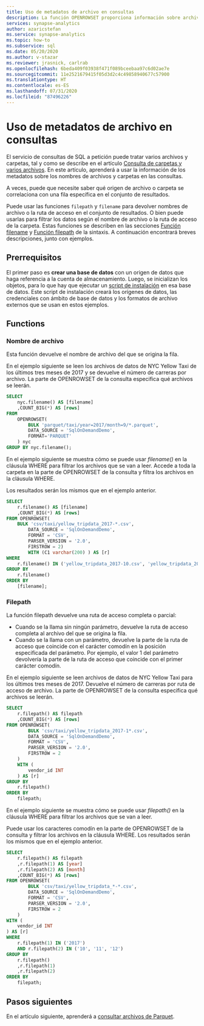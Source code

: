 ```yaml
---
title: Uso de metadatos de archivo en consultas
description: La función OPENROWSET proporciona información sobre archivos y rutas de acceso de todos los archivos que se usan en la consulta para filtrar o analizar datos según el nombre de archivo o la ruta de acceso de la carpeta.
services: synapse-analytics
author: azaricstefan
ms.service: synapse-analytics
ms.topic: how-to
ms.subservice: sql
ms.date: 05/20/2020
ms.author: v-stazar
ms.reviewer: jrasnick, carlrab
ms.openlocfilehash: 6beda409f03938f471f089bceebaa97c6d02ae7e
ms.sourcegitcommit: 11e2521679415f05d3d2c4c49858940677c57900
ms.translationtype: HT
ms.contentlocale: es-ES
ms.lasthandoff: 07/31/2020
ms.locfileid: "87496226"
---
```

# <a name="use-file-metadata-in-queries"></a>Uso de metadatos de archivo en consultas

El servicio de consultas de SQL a petición puede tratar varios archivos y carpetas, tal y como se describe en el artículo [Consulta de carpetas y varios archivos](query-folders-multiple-csv-files.md). En este artículo, aprenderá a usar la información de los metadatos sobre los nombres de archivos y carpetas en las consultas.

A veces, puede que necesite saber qué origen de archivo o carpeta se correlaciona con una fila específica en el conjunto de resultados.

Puede usar las funciones `filepath` y `filename` para devolver nombres de archivo o la ruta de acceso en el conjunto de resultados. O bien puede usarlas para filtrar los datos según el nombre de archivo o la ruta de acceso de la carpeta. Estas funciones se describen en las secciones [Función filename](query-data-storage.md#filename-function) y [Función filepath](query-data-storage.md#filepath-function) de la sintaxis. A continuación encontrará breves descripciones, junto con ejemplos.

## <a name="prerequisites"></a>Prerrequisitos

El primer paso es **crear una base de datos** con un origen de datos que haga referencia a la cuenta de almacenamiento. Luego, se inicializan los objetos, para lo que hay que ejecutar un [script de instalación](https://github.com/Azure-Samples/Synapse/blob/master/SQL/Samples/LdwSample/SampleDB.sql) en esa base de datos. Este script de instalación creará los orígenes de datos, las credenciales con ámbito de base de datos y los formatos de archivo externos que se usan en estos ejemplos.

## <a name="functions"></a>Functions

### <a name="filename"></a>Nombre de archivo

Esta función devuelve el nombre de archivo del que se origina la fila.

En el ejemplo siguiente se leen los archivos de datos de NYC Yellow Taxi de los últimos tres meses de 2017 y se devuelve el número de carreras por archivo. La parte de OPENROWSET de la consulta especifica qué archivos se leerán.

```sql
SELECT
    nyc.filename() AS [filename]
    ,COUNT_BIG(*) AS [rows]
FROM  
    OPENROWSET(
        BULK 'parquet/taxi/year=2017/month=9/*.parquet',
        DATA_SOURCE = 'SqlOnDemandDemo',
        FORMAT='PARQUET'
    ) nyc
GROUP BY nyc.filename();
```

En el ejemplo siguiente se muestra cómo se puede usar *filename()* en la cláusula WHERE para filtrar los archivos que se van a leer. Accede a toda la carpeta en la parte de OPENROWSET de la consulta y filtra los archivos en la cláusula WHERE.

Los resultados serán los mismos que en el ejemplo anterior.

```sql
SELECT
    r.filename() AS [filename]
    ,COUNT_BIG(*) AS [rows]
FROM OPENROWSET(
    BULK 'csv/taxi/yellow_tripdata_2017-*.csv',
        DATA_SOURCE = 'SqlOnDemandDemo',
        FORMAT = 'CSV',
        PARSER_VERSION = '2.0',
        FIRSTROW = 2) 
        WITH (C1 varchar(200) ) AS [r]
WHERE
    r.filename() IN ('yellow_tripdata_2017-10.csv', 'yellow_tripdata_2017-11.csv', 'yellow_tripdata_2017-12.csv')
GROUP BY
    r.filename()
ORDER BY
    [filename];
```

### <a name="filepath"></a>Filepath

La función filepath devuelve una ruta de acceso completa o parcial:

- Cuando se la llama sin ningún parámetro, devuelve la ruta de acceso completa al archivo del que se origina la fila.
- Cuando se la llama con un parámetro, devuelve la parte de la ruta de acceso que coincide con el carácter comodín en la posición especificada del parámetro. Por ejemplo, el valor 1 del parámetro devolvería la parte de la ruta de acceso que coincide con el primer carácter comodín.

En el ejemplo siguiente se leen archivos de datos de NYC Yellow Taxi para los últimos tres meses de 2017. Devuelve el número de carreras por ruta de acceso de archivo. La parte de OPENROWSET de la consulta especifica qué archivos se leerán.

```sql
SELECT
    r.filepath() AS filepath
    ,COUNT_BIG(*) AS [rows]
FROM OPENROWSET(
        BULK 'csv/taxi/yellow_tripdata_2017-1*.csv',
        DATA_SOURCE = 'SqlOnDemandDemo',
        FORMAT = 'CSV',
        PARSER_VERSION = '2.0',
        FIRSTROW = 2
    )
    WITH (
        vendor_id INT
    ) AS [r]
GROUP BY
    r.filepath()
ORDER BY
    filepath;
```

En el ejemplo siguiente se muestra cómo se puede usar *filepath()* en la cláusula WHERE para filtrar los archivos que se van a leer.

Puede usar los caracteres comodín en la parte de OPENROWSET de la consulta y filtrar los archivos en la cláusula WHERE. Los resultados serán los mismos que en el ejemplo anterior.

```sql
SELECT
    r.filepath() AS filepath
    ,r.filepath(1) AS [year]
    ,r.filepath(2) AS [month]
    ,COUNT_BIG(*) AS [rows]
FROM OPENROWSET(
        BULK 'csv/taxi/yellow_tripdata_*-*.csv',
        DATA_SOURCE = 'SqlOnDemandDemo',
        FORMAT = 'CSV',
        PARSER_VERSION = '2.0',        
        FIRSTROW = 2
    )
WITH (
    vendor_id INT
) AS [r]
WHERE
    r.filepath(1) IN ('2017')
    AND r.filepath(2) IN ('10', '11', '12')
GROUP BY
    r.filepath()
    ,r.filepath(1)
    ,r.filepath(2)
ORDER BY
    filepath;
```

## <a name="next-steps"></a>Pasos siguientes

En el artículo siguiente, aprenderá a [consultar archivos de Parquet](query-parquet-files.md).
